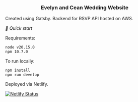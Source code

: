 <h3 align="center">
  Evelyn and Cean Wedding Website
</h3>

Created using Gatsby. Backend for RSVP API hosted on AWS.

_🚀 Quick start_

Requirements:
```
node v20.15.0
npm 10.7.0
```
To run locally:
```
npm install
npm run develop
```

Deployed via Netlify.

[![Netlify Status](https://api.netlify.com/api/v1/badges/f25fb716-ff35-43e7-9cb6-7520bf823ad8/deploy-status)](https://app.netlify.com/sites/cean-and-evelyn/deploys)
